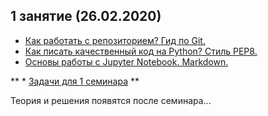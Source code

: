 
## 1 занятие (26.02.2020)

* [Как работать с репозиторием? Гид по Git.](https://nbviewer.jupyter.org/github/roctbb/dpo-python/blob/master/1%20%D0%B7%D0%B0%D0%BD%D1%8F%D1%82%D0%B8%D0%B5%20%2826-02%29/git.ipynb)
* [Как писать качественный код на Python? Стиль PEP8.](https://nbviewer.jupyter.org/github/roctbb/dpo-python/blob/master/1%20%D0%B7%D0%B0%D0%BD%D1%8F%D1%82%D0%B8%D0%B5%20%2826-02%29/Coding_Style.ipynb) 
* [Основы работы с Jupyter Notebook. Markdown.](https://nbviewer.jupyter.org/github/roctbb/dpo-python/blob/master/1%20%D0%B7%D0%B0%D0%BD%D1%8F%D1%82%D0%B8%D0%B5%20%2826-02%29/Jupyter.ipynb)

** * [Задачи для 1 семинара](https://github.com/roctbb/dpo-python/blob/master/1%20%D0%B7%D0%B0%D0%BD%D1%8F%D1%82%D0%B8%D0%B5%20(26-02)/%D0%97%D0%B0%D0%B4%D0%B0%D1%87%D0%B8.ipynb) **

Теория и решения появятся после семинара...

